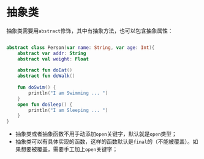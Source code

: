# 抽象类

抽象类需要用`abstract`修饰，其中有抽象方法，也可以包含抽象属性：

```kotlin

abstract class Person(var name: String, var age: Int){  
	abstract var addr: String
	abstract val weight: Float
	
	abstract fun doEat()
	abstract fun doWalk()
	
	fun doSwim() {
		println("I am Swimming ... ")
	}
	open fun doSleep() {
		println("I am Sleeping ... ")
	}
}
```

+ 抽象类或者抽象函数不用手动添加`open`关键字，默认就是`open`类型；
+ 抽象类可以有具体实现的函数，这样的函数默认是`final`的（不能被覆盖）。如果想要被覆盖，需要手工加上`open`关键字；
